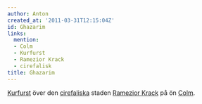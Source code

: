 ```yaml
---
author: Anton
created_at: '2011-03-31T12:15:04Z'
id: Ghazarim
links:
  mention:
  - Colm
  - Kurfurst
  - Ramezior Krack
  - cirefalisk
title: Ghazarim
---
```


[Kurfurst] över den [cirefaliska] staden [Ramezior Krack] på ön [Colm].

  [Kurfurst]: Kurfurst
  [cirefaliska]: cirefalisk
  [Ramezior Krack]: Ramezior_Krack
  [Colm]: Colm
